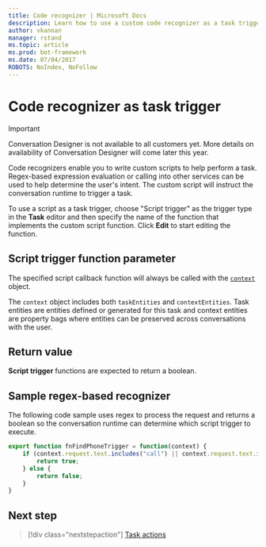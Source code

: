 ```yaml
---
title: Code recognizer | Microsoft Docs
description: Learn how to use a custom code recognizer as a task trigger.
author: vkannan
manager: rstand
ms.topic: article
ms.prod: bot-framework
ms.date: 07/04/2017
ROBOTS: NoIndex, NoFollow
---
```


# Code recognizer as task trigger
> [!IMPORTANT]
> Conversation Designer is not available to all customers yet. More details on
> availability of Conversation Designer will come later this year.

Code recognizers enable you to write custom scripts to help perform a task. Regex-based expression evaluation or calling into other services can be used to help determine the user's intent. The custom script will instruct the conversation runtime to trigger a task. 

To use a script as a task trigger, choose "Script trigger" as the trigger type in the **Task** editor and then specify the name of the function that implements the custom script function. Click **Edit** to start editing the function. 

## Script trigger function parameter

The specified script callback function will always be called with the [`context`](conversation-designer-context-object.md) object.

The `context` object includes both `taskEntities` and `contextEntities`. Task entities are entities defined or generated for this task and context entities are property bags where entities can be preserved across conversations with the user.

## Return value

**Script trigger** functions are expected to return a boolean.

## Sample regex-based recognizer
The following code sample uses regex to process the request and returns a boolean so the conversation runtime can determine which script trigger to execute.

```javascript
export function fnFindPhoneTrigger = function(context) {
    if (context.request.text.includes("call") || context.request.text.includes("ring")) {
        return true;
    } else {
        return false;
    }
} 
```

## Next step
> [!div class="nextstepaction"]
> [Task actions](conversation-designer-actions.md)

